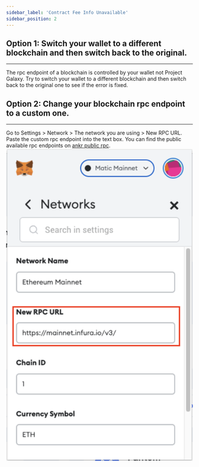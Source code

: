 ```yaml
---
sidebar_label: 'Contract Fee Info Unavailable'
sidebar_position: 2
---
```


## Option 1: Switch your wallet to a different blockchain and then switch back to the original.

---
The rpc endpoint of a blockchain is controlled by your wallet not Project Galaxy. Try to switch your wallet to a different blockchain and then switch back to the original one to see if the error is fixed.

## Option 2: Change your blockchain rpc endpoint to a custom one.

---
Go to Settings > Network > The network you are using > New RPC URL. Paste the custom rpc endpoint into the text box. You can find the public available rpc endpoints on [ankr public rpc](https://www.ankr.com/protocol).
![switch_rpc.jpeg](assets/switch_rpc.png)


